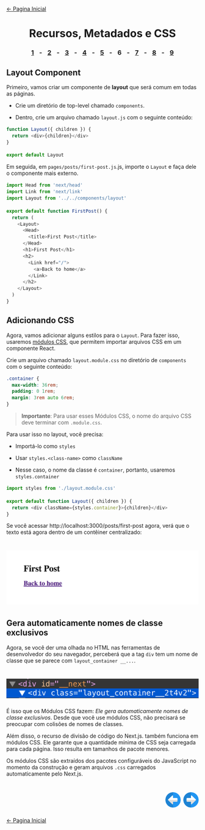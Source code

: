 [← Pagina Inicial](../../../README.md#basico)

<h1 align="center">Recursos, Metadados e CSS</h1>

<h3 align="center">
<a href="./1.md#recursos-metadados-e-css" style="margin:0 10px;">1</a> -
<a href="./2.md#recursos-metadados-e-css" style="margin:0 10px;">2</a> -
<a href="./3.md#recursos-metadados-e-css" style="margin:0 10px;">3</a> -
<a href="./4.md#recursos-metadados-e-css" style="margin:0 10px;">4</a> -
<a href="./5.md#recursos-metadados-e-css" style="margin:0 10px;">5</a> -
<spam style="margin:0 10px;">6</spam> -
<a href="./7.md#recursos-metadados-e-css" style="margin:0 10px;">7</a> -
<a href="./8.md#recursos-metadados-e-css" style="margin:0 10px;">8</a> -
<a href="./9.md#recursos-metadados-e-css" style="margin:0 10px;">9</a>
</h3>

## Layout Component

Primeiro, vamos criar um componente de **layout** que será comum em todas as páginas.

  - Crie um diretório de top-level chamado `components`.

  - Dentro, crie um arquivo chamado `layout.js` com o seguinte conteúdo:

```javascript
function Layout({ children }) {
  return <div>{children}</div>
}

export default Layout
```

Em seguida, em `pages/posts/first-post.js`.js, importe o `Layout` e faça dele o componente mais externo.

```javascript
import Head from 'next/head'
import Link from 'next/link'
import Layout from '../../components/layout'

export default function FirstPost() {
  return (
    <Layout>
      <Head>
        <title>First Post</title>
      </Head>
      <h1>First Post</h1>
      <h2>
        <Link href="/">
          <a>Back to home</a>
        </Link>
      </h2>
    </Layout>
  )
}
```

## Adicionando CSS

Agora, vamos adicionar alguns estilos para o `Layout`. Para fazer isso, usaremos [módulos CSS](https://github.com/css-modules/css-modules), que permitem importar arquivos CSS em um componente React.

Crie um arquivo chamado `layout.module.css` no diretório de `components` com o seguinte conteúdo:

```css
.container {
  max-width: 36rem;
  padding: 0 1rem;
  margin: 3rem auto 6rem;
}
```

>**Importante**: Para usar esses Módulos CSS, o nome do arquivo CSS deve terminar com `.module.css`.

Para usar isso no layout, você precisa:

  - Importá-lo como `styles`

  - Usar `styles.<class-name>` como `className`

  - Nesse caso, o nome da classe é `container`, portanto, usaremos `styles.container`

```javascript
import styles from './layout.module.css'

export default function Layout({ children }) {
  return <div className={styles.container}>{children}</div>
}
```

Se você acessar http://localhost:3000/posts/first-post agora, verá que o texto está agora dentro de um contêiner centralizado:

<h1 align="center"><img src="../../../images/layout.png"></h1>

## Gera automaticamente nomes de classe exclusivos

Agora, se você der uma olhada no HTML nas ferramentas de desenvolvedor do seu navegador, perceberá que a tag `div` tem um nome de classe que se parece com `layout_container __...`.

<h1 align="center"><img src="../../../images/devtools.png"></h1>

É isso que os Módulos CSS fazem: *Ele gera automaticamente nomes de classe exclusivos*. Desde que você use módulos CSS, não precisará se preocupar com colisões de nomes de classes.

Além disso, o recurso de divisão de código do Next.js. também funciona em módulos CSS. Ele garante que a quantidade mínima de CSS seja carregada para cada página. Isso resulta em tamanhos de pacote menores.

Os módulos CSS são extraídos dos pacotes configuráveis do JavaScript no momento da construção e geram arquivos `.css` carregados automaticamente pelo Next.js.

<h1 align="right">
<a href="./5.md#recursos-metadados-e-css"><img src="../../../images/previous-arrow.svg" alt="next-arrow" width="40px"></a>
<a href="./7.md#recursos-metadados-e-css"><img src="../../../images/next-arrow.svg" alt="next-arrow" width="40px"></a>
</h1>

[← Pagina Inicial](../../../README.md#basico)